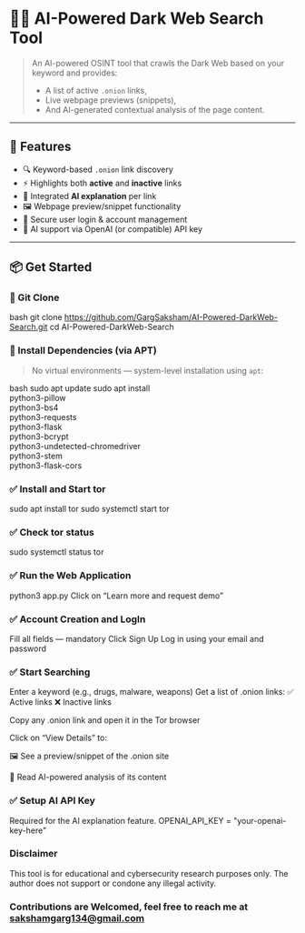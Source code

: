 # 🕵️‍♂️ AI-Powered Dark Web Search Tool

> An AI-powered OSINT tool that crawls the Dark Web based on your keyword and provides:
> - A list of active `.onion` links,
> - Live webpage previews (snippets),
> - And AI-generated contextual analysis of the page content.

---

## 🚀 Features

- 🔍 Keyword-based `.onion` link discovery
- ⚡ Highlights both **active** and **inactive** links
- 🤖 Integrated **AI explanation** per link
- 🖼️ Webpage preview/snippet functionality
- 🔐 Secure user login & account management
- 🧠 AI support via OpenAI (or compatible) API key

---

## 📦 Get Started

### 🔗 Git Clone

bash
git clone https://github.com/GargSaksham/AI-Powered-DarkWeb-Search.git
cd AI-Powered-DarkWeb-Search

### 🧱 Install Dependencies (via APT)

> No virtual environments — system-level installation using `apt`:

bash
sudo apt update
sudo apt install \
python3-pillow \
python3-bs4 \
python3-requests \
python3-flask \
python3-bcrypt \
python3-undetected-chromedriver \
python3-stem \
python3-flask-cors

### ✅ Install and Start tor

sudo apt install tor
sudo systemctl start tor

### ✅ Check tor status
sudo systemctl status tor

### ✅ Run the Web Application

python3 app.py
Click on “Learn more and request demo”

### ✅ Account Creation and LogIn

Fill all fields — mandatory
Click Sign Up
Log in using your email and password

### ✅ Start Searching
Enter a keyword (e.g., drugs, malware, weapons)
Get a list of .onion links:
✅ Active links
❌ Inactive links

Copy any .onion link and open it in the Tor browser

Click on “View Details” to:

🖼️ See a preview/snippet of the .onion site

🤖 Read AI-powered analysis of its content

### ✅ Setup AI API Key

Required for the AI explanation feature.
OPENAI_API_KEY = "your-openai-key-here"

### Disclaimer
This tool is for educational and cybersecurity research purposes only.
The author does not support or condone any illegal activity.

### Contributions are Welcomed, feel free to reach me at sakshamgarg134@gmail.com
